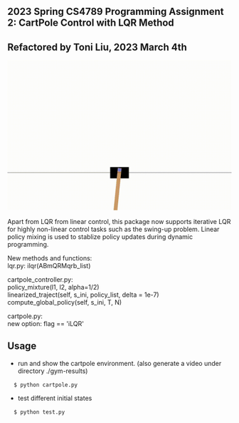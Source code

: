 ## 2023 Spring CS4789 Programming Assignment 2: CartPole Control with LQR Method
## Refactored by Toni Liu, 2023 March 4th 

![iLQR Cartpole Example](./iLQR_cartpole.gif)


Apart from LQR from linear control, this package now supports iterative LQR for highly non-linear control tasks such as the swing-up problem.
Linear policy mixing is used to stablize policy updates during dynamic programming.

New methods and functions:  <br>
lqr.py: ilqr(ABmQRMqrb_list)

cartpole_controller.py: <br>
  policy_mixture(l1, l2, alpha=1/2) <br>
  linearized_traject(self, s_ini, policy_list, delta = 1e-7) <br>
  compute_global_policy(self, s_ini, T, N) <br>

cartpole.py:  <br>
  new option: flag == 'iLQR'


## Usage

* run and show the cartpole environment. (also generate a video under directory ./gym-results)
```
  $ python cartpole.py
```
* test different initial states
```
  $ python test.py
```
